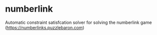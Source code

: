 # numberlink

Automatic constraint satisfcation solver for solving the numberlink game (https://numberlinks.puzzlebaron.com)
